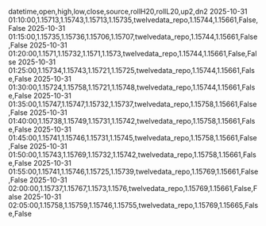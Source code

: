 datetime,open,high,low,close,source,rollH20,rollL20,up2,dn2
2025-10-31 01:10:00,1.15713,1.15743,1.15713,1.15735,twelvedata_repo,1.15744,1.15661,False,False
2025-10-31 01:15:00,1.15735,1.15736,1.15706,1.15707,twelvedata_repo,1.15744,1.15661,False,False
2025-10-31 01:20:00,1.1571,1.15732,1.1571,1.1573,twelvedata_repo,1.15744,1.15661,False,False
2025-10-31 01:25:00,1.15734,1.15743,1.15721,1.15725,twelvedata_repo,1.15744,1.15661,False,False
2025-10-31 01:30:00,1.15724,1.15758,1.15721,1.15748,twelvedata_repo,1.15744,1.15661,False,False
2025-10-31 01:35:00,1.15747,1.15747,1.15732,1.15737,twelvedata_repo,1.15758,1.15661,False,False
2025-10-31 01:40:00,1.15738,1.15749,1.15731,1.15742,twelvedata_repo,1.15758,1.15661,False,False
2025-10-31 01:45:00,1.15741,1.15746,1.15731,1.15745,twelvedata_repo,1.15758,1.15661,False,False
2025-10-31 01:50:00,1.15743,1.15769,1.15732,1.15742,twelvedata_repo,1.15758,1.15661,False,False
2025-10-31 01:55:00,1.15741,1.15746,1.15725,1.15739,twelvedata_repo,1.15769,1.15661,False,False
2025-10-31 02:00:00,1.15737,1.15767,1.1573,1.1576,twelvedata_repo,1.15769,1.15661,False,False
2025-10-31 02:05:00,1.15758,1.15759,1.15746,1.15755,twelvedata_repo,1.15769,1.15665,False,False
